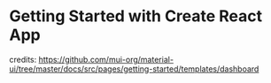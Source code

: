# Getting Started with Create React App

credits: https://github.com/mui-org/material-ui/tree/master/docs/src/pages/getting-started/templates/dashboard
